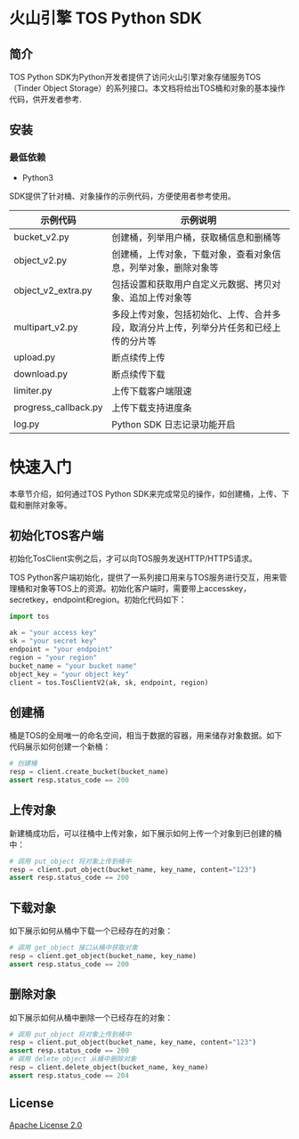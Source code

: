 # 火山引擎 TOS Python SDK
## 简介
TOS Python SDK为Python开发者提供了访问火山引擎对象存储服务TOS（Tinder Object Storage）的系列接口。本文档将给出TOS桶和对象的基本操作代码，供开发者参考.

## 安装
### 最低依赖
- Python3

SDK提供了针对桶、对象操作的示例代码，方便使用者参考使用。

| **示例代码**        | **示例说明**                                    |
| ------------------- |---------------------------------------------|
| bucket_v2.py     | 创建桶，列举用户桶，获取桶信息和删桶等                         |
| object_v2.py      | 创建桶，上传对象，下载对象，查看对象信息，列举对象，删除对象等             |
| object_v2_extra.py  | 包括设置和获取用户自定义元数据、拷贝对象、追加上传对象等                |
| multipart_v2.py  | 多段上传对象，包括初始化、上传、合并多段，取消分片上传，列举分片任务和已经上传的分片等 |
| upload.py   | 断点续传上传                                      |
| download.py   | 断点续传下载                                      |
| limiter.py   | 上传下载客户端限速                                   |
| progress_callback.py   | 上传下载支持进度条                                   |
| log.py   | Python SDK 日志记录功能开启                         |

# 快速入门

本章节介绍，如何通过TOS Python SDK来完成常见的操作，如创建桶，上传、下载和删除对象等。

## 初始化TOS客户端

初始化TosClient实例之后，才可以向TOS服务发送HTTP/HTTPS请求。

TOS Python客户端初始化，提供了一系列接口用来与TOS服务进行交互，用来管理桶和对象等TOS上的资源。初始化客户端时，需要带上accesskey，secretkey，endpoint和region。初始化代码如下：

```python
import tos

ak = "your access key"
sk = "your secret key"
endpoint = "your endpoint"
region = "your region"
bucket_name = "your bucket name"
object_key = "your object key"
client = tos.TosClientV2(ak, sk, endpoint, region)  
```

## 创建桶

桶是TOS的全局唯一的命名空间，相当于数据的容器，用来储存对象数据。如下代码展示如何创建一个新桶：

```python
# 创建桶
resp = client.create_bucket(bucket_name)
assert resp.status_code == 200                                
```

## 上传对象

新建桶成功后，可以往桶中上传对象，如下展示如何上传一个对象到已创建的桶中：

```python
# 调用 put_object 将对象上传到桶中                     
resp = client.put_object(bucket_name, key_name, content="123")
assert resp.status_code == 200       
```
## 下载对象

如下展示如何从桶中下载一个已经存在的对象：

```python
# 调用 get_object 接口从桶中获取对象
resp = client.get_object(bucket_name, key_name)
assert resp.status_code == 200
```

## 删除对象

如下展示如何从桶中删除一个已经存在的对象：

```python
# 调用 put_object 将对象上传到桶中                     
resp = client.put_object(bucket_name, key_name, content="123")
assert resp.status_code == 200   
# 调用 delete_object 从桶中删除对象
resp = client.delete_object(bucket_name, key_name)
assert resp.status_code == 204
```

## License
[Apache License 2.0](https://www.apache.org/licenses/LICENSE-2.0.html)
